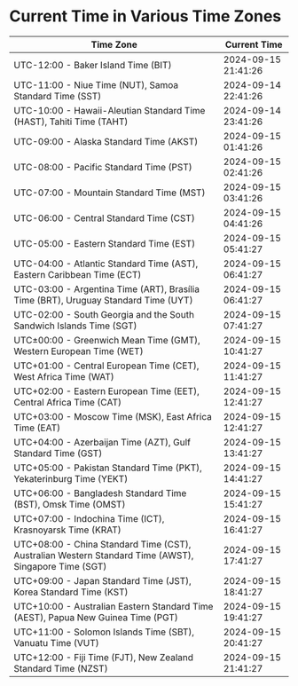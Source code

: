# Current Time in Various Time Zones

| Time Zone | Current Time |
|-----------|--------------|
| UTC-12:00 - Baker Island Time (BIT) | 2024-09-15 21:41:26 |
| UTC-11:00 - Niue Time (NUT), Samoa Standard Time (SST) | 2024-09-14 22:41:26 |
| UTC-10:00 - Hawaii-Aleutian Standard Time (HAST), Tahiti Time (TAHT) | 2024-09-14 23:41:26 |
| UTC-09:00 - Alaska Standard Time (AKST) | 2024-09-15 01:41:26 |
| UTC-08:00 - Pacific Standard Time (PST) | 2024-09-15 02:41:26 |
| UTC-07:00 - Mountain Standard Time (MST) | 2024-09-15 03:41:26 |
| UTC-06:00 - Central Standard Time (CST) | 2024-09-15 04:41:26 |
| UTC-05:00 - Eastern Standard Time (EST) | 2024-09-15 05:41:27 |
| UTC-04:00 - Atlantic Standard Time (AST), Eastern Caribbean Time (ECT) | 2024-09-15 06:41:27 |
| UTC-03:00 - Argentina Time (ART), Brasília Time (BRT), Uruguay Standard Time (UYT) | 2024-09-15 06:41:27 |
| UTC-02:00 - South Georgia and the South Sandwich Islands Time (SGT) | 2024-09-15 07:41:27 |
| UTC±00:00 - Greenwich Mean Time (GMT), Western European Time (WET) | 2024-09-15 10:41:27 |
| UTC+01:00 - Central European Time (CET), West Africa Time (WAT) | 2024-09-15 11:41:27 |
| UTC+02:00 - Eastern European Time (EET), Central Africa Time (CAT) | 2024-09-15 12:41:27 |
| UTC+03:00 - Moscow Time (MSK), East Africa Time (EAT) | 2024-09-15 12:41:27 |
| UTC+04:00 - Azerbaijan Time (AZT), Gulf Standard Time (GST) | 2024-09-15 13:41:27 |
| UTC+05:00 - Pakistan Standard Time (PKT), Yekaterinburg Time (YEKT) | 2024-09-15 14:41:27 |
| UTC+06:00 - Bangladesh Standard Time (BST), Omsk Time (OMST) | 2024-09-15 15:41:27 |
| UTC+07:00 - Indochina Time (ICT), Krasnoyarsk Time (KRAT) | 2024-09-15 16:41:27 |
| UTC+08:00 - China Standard Time (CST), Australian Western Standard Time (AWST), Singapore Time (SGT) | 2024-09-15 17:41:27 |
| UTC+09:00 - Japan Standard Time (JST), Korea Standard Time (KST) | 2024-09-15 18:41:27 |
| UTC+10:00 - Australian Eastern Standard Time (AEST), Papua New Guinea Time (PGT) | 2024-09-15 19:41:27 |
| UTC+11:00 - Solomon Islands Time (SBT), Vanuatu Time (VUT) | 2024-09-15 20:41:27 |
| UTC+12:00 - Fiji Time (FJT), New Zealand Standard Time (NZST) | 2024-09-15 21:41:27 |
